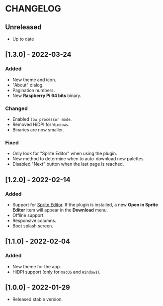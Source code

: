 # CHANGELOG

## Unreleased

- Up to date

## [1.3.0] - 2022-03-24

### Added

- New theme and icon.
- "About" dialog.
- Pagination numbers.
- New **Raspberry Pi 64 bits** binary.

### Changed

- Enabled `low processor mode`.
- Removed HiDPI for `Windows`.
- Binaries are now smaller.

### Fixed

- Only look for "Sprite Editor" when using the plugin.
- New method to determine when to auto-download new palettes.
- Disabled "Next" button when the last page is reached.

## [1.2.0] - 2022-02-14

### Added

- Support for [Sprite Editor](https://github.com/SoloCodeNet/godot-sprite-editor-addon). If the plugin is installed, a new **Open in Sprite Editor** item will appear in the **Download** menu.
- Offline support.
- Responsive columns.
- Boot splash screen.

## [1.1.0] - 2022-02-04

### Added

- New theme for the app.
- HiDPI support (only for `macOS` and `Windows`).

## [1.0.0] - 2022-01-29

- Released stable version.
